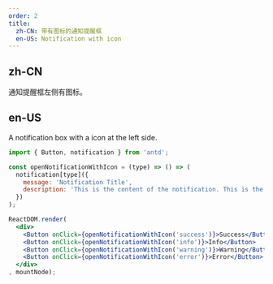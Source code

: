 ```yaml
---
order: 2
title:
  zh-CN: 带有图标的通知提醒框
  en-US: Notification with icon
---
```


## zh-CN

通知提醒框左侧有图标。

## en-US

A notification box with a icon at the left side.

````jsx
import { Button, notification } from 'antd';

const openNotificationWithIcon = (type) => () => (
  notification[type]({
    message: 'Notification Title',
    description: 'This is the content of the notification. This is the content of the notification. This is the content of the notification.',
  })
);

ReactDOM.render(
  <div>
    <Button onClick={openNotificationWithIcon('success')}>Success</Button>
    <Button onClick={openNotificationWithIcon('info')}>Info</Button>
    <Button onClick={openNotificationWithIcon('warning')}>Warning</Button>
    <Button onClick={openNotificationWithIcon('error')}>Error</Button>
  </div>
, mountNode);
````

<style>
.code-box-demo .ant-btn {
  margin-right: 1em;
}
</style>
